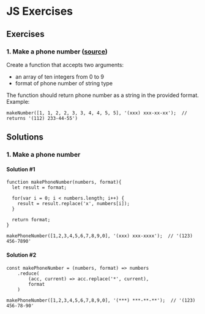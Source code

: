 # JS Exercises

## Exercises

### 1. Make a phone number ([source](https://www.codewars.com/kata/525f50e3b73515a6db000b83/javascript))

Create a function that accepts two arguments:
 - an array of ten integers from 0 to 9
 - format of phone number of string type

The function should return phone number as a string in the provided format.
Example: 
```
makeNumber([1, 1, 2, 2, 3, 3, 4, 4, 5, 5], '(xxx) xxx-xx-xx');  // returns '(112) 233-44-55')
```

## Solutions

### 1. Make a phone number
#### Solution #1
```
function makePhoneNumber(numbers, format){
  let result = format;
  
  for(var i = 0; i < numbers.length; i++) {
    result = result.replace('x', numbers[i]);
  }
  
  return format;
}

makePhoneNumber([1,2,3,4,5,6,7,8,9,0], '(xxx) xxx-xxxx');  // '(123) 456-7890'
```
#### Solution #2
```
const makePhoneNumber = (numbers, format) => numbers
    .reduce(
        (acc, current) => acc.replace('*', current),
        format
    )
    
makePhoneNumber([1,2,3,4,5,6,7,8,9,0], '(***) ***-**-**');  // '(123) 456-78-90'
```